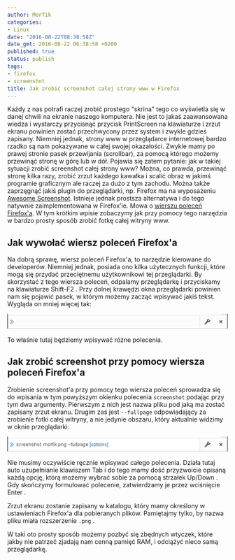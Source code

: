 ```yaml
---
author: Morfik
categories:
- Linux
date: "2016-08-22T08:38:58Z"
date_gmt: 2016-08-22 06:38:58 +0200
published: true
status: publish
tags:
- firefox
- screenshot
title: Jak zrobić screenshot całej strony www w Firefox
---
```


Każdy z nas potrafi raczej zrobić prostego "skrina" tego co wyświetla się w danej chwili na ekranie
naszego komputera. Nie jest to jakaś zaawansowana wiedza i wystarczy przycisnąć przycisk PrintScreen
na klawiaturze i zrzut ekranu powinien zostać przechwycony przez system i zwykle gdzieś zapisany.
Niemniej jednak, strony www w przeglądarce internetowej bardzo rzadko są nam pokazywane w całej
swojej okazałości. Zwykle mamy po prawej stronie pasek przewijania (scrollbar), za pomocą którego
możemy przewinąć stronę w górę lub w dół. Pojawia się zatem pytanie: jak w takiej sytuacji zrobić
screenshot całej strony www? Można, co prawda, przewinąć stronę kilka razy, zrobić zrzut każdego
kawałka i scalić obraz w jakimś programie graficznym ale raczej za dużo z tym zachodu. Można także
zaprzęgnąć jakiś plugin do przeglądarki, np. Firefox ma na wyposażeniu [Awesome
Screenshot](https://addons.mozilla.org/en-us/firefox/addon/screenshot-capture-annotate/). Istnieje
jednak prostsza alternatywa i do tego natywnie zaimplementowana w Firefox'ie. Mowa o [wierszu
poleceń Firefox'a](https://developer.mozilla.org/en/docs/Tools/GCLI). W tym krótkim wpisie
zobaczymy jak przy pomocy tego narzędzia w bardzo prosty sposób zrobić fotkę całej witryny www.

<!--more-->
## Jak wywołać wiersz poleceń Firefox'a

Na dobrą sprawę, wiersz poleceń Firefox'a, to narzędzie kierowane do developerów. Niemniej jednak,
posiada ono kilka użytecznych funkcji, które mogą się przydać przeciętnemu użytkownikowi tej
przeglądarki. By skorzystać z tego wiersza poleceń, odpalamy przeglądarkę i przyciskamy na
klawiaturze Shift-F2 . Przy dolnej krawędzi okna przeglądarki powinien nam się pojawić pasek, w
którym możemy zacząć wpisywać jakiś tekst. Wygląda on mniej więcej tak:

![](/img/2016/08/1.firefox-screenshot-zrzut-ekranu.png#big)

To właśnie tutaj będziemy wpisywać różne polecenia.

## Jak zrobić screenshot przy pomocy wiersza poleceń Firefox'a

Zrobienie screenshot'a przy pomocy tego wiersza poleceń sprowadza się do wpisania w tym powyższym
okienku polecenia `screenshot` podając przy tym dwa argumenty. Pierwszym z nich jest nazwa pliku pod
jaką ma zostać zapisany zrzut ekranu. Drugim zaś jest `--fullpage` odpowiadający za zrobienie fotki
całej witryny, a nie jedynie obszaru, który aktualnie widzimy w oknie przeglądarki:

![](/img/2016/08/2.firefox-screenshot-zrzut-ekranu.png#big)

Nie musimy oczywiście ręcznie wpisywać całego polecenia. Działa tutaj auto uzupełnianie klawiszem
Tab i do tego mamy dość przyzwoicie opisaną każdą opcję, którą możemy wybrać sobie za pomocą
strzałek Up/Down . Gdy skończymy formułować polecenie, zatwierdzamy je przez wciśnięcie Enter .

Zrzut ekranu zostanie zapisany w katalogu, który mamy określony w ustawieniach Firefox'a dla
pobieranych plików. Pamiętajmy tylko, by nazwa pliku miała rozszerzenie `.png` .

W taki oto prosty sposób możemy pozbyć się zbędnych wtyczek, które jakby nie patrzeć zjadają nam
cenną pamięć RAM, i odciążyć nieco samą przeglądarkę.
